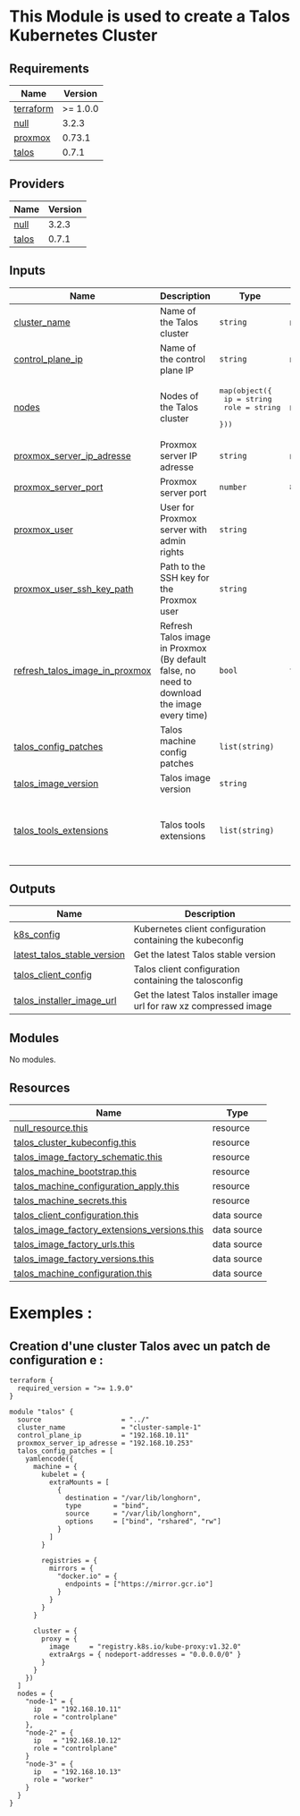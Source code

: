 <!-- BEGIN_TF_DOCS -->
# This Module is used to create a Talos Kubernetes Cluster
## Requirements

| Name | Version |
|------|---------|
| <a name="requirement_terraform"></a> [terraform](#requirement\_terraform) | >= 1.0.0 |
| <a name="requirement_null"></a> [null](#requirement\_null) | 3.2.3 |
| <a name="requirement_proxmox"></a> [proxmox](#requirement\_proxmox) | 0.73.1 |
| <a name="requirement_talos"></a> [talos](#requirement\_talos) | 0.7.1 |
## Providers

| Name | Version |
|------|---------|
| <a name="provider_null"></a> [null](#provider\_null) | 3.2.3 |
| <a name="provider_talos"></a> [talos](#provider\_talos) | 0.7.1 |

## Inputs

| Name | Description | Type | Default | Required |
|------|-------------|------|---------|:--------:|
| <a name="input_cluster_name"></a> [cluster\_name](#input\_cluster\_name) | Name of the Talos cluster | `string` | n/a | yes |
| <a name="input_control_plane_ip"></a> [control\_plane\_ip](#input\_control\_plane\_ip) | Name of the control plane IP | `string` | n/a | yes |
| <a name="input_nodes"></a> [nodes](#input\_nodes) | Nodes of the Talos cluster | <pre>map(object({<br/>    ip   = string<br/>    role = string<br/>  }))</pre> | n/a | yes |
| <a name="input_proxmox_server_ip_adresse"></a> [proxmox\_server\_ip\_adresse](#input\_proxmox\_server\_ip\_adresse) | Proxmox server IP adresse | `string` | n/a | yes |
| <a name="input_proxmox_server_port"></a> [proxmox\_server\_port](#input\_proxmox\_server\_port) | Proxmox server port | `number` | `8006` | no |
| <a name="input_proxmox_user"></a> [proxmox\_user](#input\_proxmox\_user) | User for Proxmox server with admin rights | `string` | `"root"` | no |
| <a name="input_proxmox_user_ssh_key_path"></a> [proxmox\_user\_ssh\_key\_path](#input\_proxmox\_user\_ssh\_key\_path) | Path to the SSH key for the Proxmox user | `string` | `"~/.ssh/id_ed25519"` | no |
| <a name="input_refresh_talos_image_in_proxmox"></a> [refresh\_talos\_image\_in\_proxmox](#input\_refresh\_talos\_image\_in\_proxmox) | Refresh Talos image in Proxmox (By default false, no need to download the image every time) | `bool` | `true` | no |
| <a name="input_talos_config_patches"></a> [talos\_config\_patches](#input\_talos\_config\_patches) | Talos machine config patches | `list(string)` | `[]` | no |
| <a name="input_talos_image_version"></a> [talos\_image\_version](#input\_talos\_image\_version) | Talos image version | `string` | `"v1.9.4"` | no |
| <a name="input_talos_tools_extensions"></a> [talos\_tools\_extensions](#input\_talos\_tools\_extensions) | Talos tools extensions | `list(string)` | <pre>[<br/>  "qemu-guest-agent",<br/>  "iscsi-tools",<br/>  "util-linux-tools"<br/>]</pre> | no |
## Outputs

| Name | Description |
|------|-------------|
| <a name="output_k8s_config"></a> [k8s\_config](#output\_k8s\_config) | Kubernetes client configuration containing the kubeconfig |
| <a name="output_latest_talos_stable_version"></a> [latest\_talos\_stable\_version](#output\_latest\_talos\_stable\_version) | Get the latest Talos stable version |
| <a name="output_talos_client_config"></a> [talos\_client\_config](#output\_talos\_client\_config) | Talos client configuration containing the talosconfig |
| <a name="output_talos_installer_image_url"></a> [talos\_installer\_image\_url](#output\_talos\_installer\_image\_url) | Get the latest Talos installer image url for raw xz compressed image |

## Modules

No modules.
## Resources

| Name | Type |
|------|------|
| [null_resource.this](https://registry.terraform.io/providers/hashicorp/null/3.2.3/docs/resources/resource) | resource |
| [talos_cluster_kubeconfig.this](https://registry.terraform.io/providers/siderolabs/talos/0.7.1/docs/resources/cluster_kubeconfig) | resource |
| [talos_image_factory_schematic.this](https://registry.terraform.io/providers/siderolabs/talos/0.7.1/docs/resources/image_factory_schematic) | resource |
| [talos_machine_bootstrap.this](https://registry.terraform.io/providers/siderolabs/talos/0.7.1/docs/resources/machine_bootstrap) | resource |
| [talos_machine_configuration_apply.this](https://registry.terraform.io/providers/siderolabs/talos/0.7.1/docs/resources/machine_configuration_apply) | resource |
| [talos_machine_secrets.this](https://registry.terraform.io/providers/siderolabs/talos/0.7.1/docs/resources/machine_secrets) | resource |
| [talos_client_configuration.this](https://registry.terraform.io/providers/siderolabs/talos/0.7.1/docs/data-sources/client_configuration) | data source |
| [talos_image_factory_extensions_versions.this](https://registry.terraform.io/providers/siderolabs/talos/0.7.1/docs/data-sources/image_factory_extensions_versions) | data source |
| [talos_image_factory_urls.this](https://registry.terraform.io/providers/siderolabs/talos/0.7.1/docs/data-sources/image_factory_urls) | data source |
| [talos_image_factory_versions.this](https://registry.terraform.io/providers/siderolabs/talos/0.7.1/docs/data-sources/image_factory_versions) | data source |
| [talos_machine_configuration.this](https://registry.terraform.io/providers/siderolabs/talos/0.7.1/docs/data-sources/machine_configuration) | data source |

# Exemples :

## Creation d'une cluster Talos avec un patch de configuration e :
```hcl
terraform {
  required_version = ">= 1.9.0"
}

module "talos" {
  source                    = "../"
  cluster_name              = "cluster-sample-1"
  control_plane_ip          = "192.168.10.11"
  proxmox_server_ip_adresse = "192.168.10.253"
  talos_config_patches = [
    yamlencode({
      machine = {
        kubelet = {
          extraMounts = [
            {
              destination = "/var/lib/longhorn",
              type        = "bind",
              source      = "/var/lib/longhorn",
              options     = ["bind", "rshared", "rw"]
            }
          ]
        }

        registries = {
          mirrors = {
            "docker.io" = {
              endpoints = ["https://mirror.gcr.io"]
            }
          }
        }
      }

      cluster = {
        proxy = {
          image     = "registry.k8s.io/kube-proxy:v1.32.0"
          extraArgs = { nodeport-addresses = "0.0.0.0/0" }
        }
      }
    })
  ]
  nodes = {
    "node-1" = {
      ip   = "192.168.10.11"
      role = "controlplane"
    },
    "node-2" = {
      ip   = "192.168.10.12"
      role = "controlplane"
    }
    "node-3" = {
      ip   = "192.168.10.13"
      role = "worker"
    }
  }
}

```
<!-- END_TF_DOCS -->